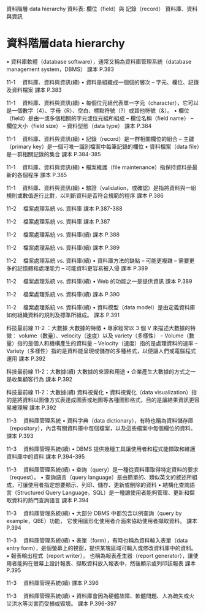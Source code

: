 #
資料階層 data hierarchy
資料表: 	欄位（field）與	記錄（record）
資料庫、資料與資訊

# 資料階層data hierarchy
•	資料庫軟體（database software），通常又稱為資料庫管理系統（database management system，DBMS）
課本 P.383

11-1 　資料庫、資料與資訊(續)
•	資料是組織成一個個的層次
–	字元、欄位、記錄及資料檔案
課本 P.383

11-1 　資料庫、資料與資訊(續)
•	每個位元組代表單一字元（character），它可以是一個數字（4）、字母（R）、空白、標點符號（?）或其他符號（&）。
•	欄位（field）是由一或多個相關的字元或位元組所組成
–	欄位名稱（field name）
–	欄位大小（field size）
–	資料型態（data type） 
課本 P.384

11-1 　資料庫、資料與資訊(續)
•	記錄（record）是一群相關欄位的組合
–	主鍵（primary key）是一個可唯一識別檔案中每筆記錄的欄位
•	資料檔案（data file）是一群相關記錄的集合
課本 P.384-385

11-1 　資料庫、資料與資訊(續)
•	檔案維護（file maintenance）指保持資料是最新的各個程序
課本 P.385

11-1 　資料庫、資料與資訊(續)
•	驗證（validation，或確認）是指將資料與一組規則或數值進行比對，以判斷資料是否符合規範的程序
課本 P.386

11-2 　檔案處理系統 vs. 資料庫
課本 P.387-388

11-2 　檔案處理系統 vs. 資料庫
課本 P.387

11-2 　檔案處理系統 vs. 資料庫(續)
課本 P.388

11-2 　檔案處理系統 vs. 資料庫(續)
課本 P.389

11-2 　檔案處理系統 vs. 資料庫(續)
•	資料庫方法的缺點
–	可能更複雜
–	需要更多的記憶體和處理能力
–	可能資料更容易被入侵
課本 P.389

11-2 　檔案處理系統 vs. 資料庫(續)
•	Web 的功能之一是提供資訊
課本 P.389

11-2 　檔案處理系統 vs. 資料庫(續)
課本 P.390

11-2 　檔案處理系統  vs. 資料庫(續)
•	資料模型（data model）是由定義資料庫如何組織資料的規則及標準所組成。
課本 P.391

科技最前線 11-2 ：大數據
大數據的特徵
•	專家經常以 3 個 V 來描述大數據的特徵： volume（數量）、velocity（速度）以及 variety（多樣性）
–	Volume（數量）指的是個人和機構產生的資料量
–	Velocity（速度）指的是處理資料的速率
–	Variety（多樣性）指的是資料能呈現或儲存的多種格式，以便讓人們或電腦程式運用
課本 P.392

科技最前線 11-2：大數據(續)
大數據的來源和用途
•	企業產生大數據的方式之一是收集顧客行為
課本 P.392

科技最前線 11-2：大數據(續)
資料視覺化
•	資料視覺化（data visualization）指的是將資料以圖像方式表達成圖表或地圖等各種圖形格式，目的是讓結果資訊更容易被理解
課本 P.392

11-3 　資料庫管理系統
•	資料字典（data dictionary），有時也稱為資料儲存庫（repository），內含有關資料庫中每個檔案，以及這些檔案中每個欄位的資料。
課本 P.393

11-3 　資料庫管理系統(續)
•	DBMS 提供幾種工具讓使用者和程式能擷取和維護資料庫中的資料
課本 P.394-395

11-3 　資料庫管理系統(續)
•	查詢（query）是一種從資料庫取得特定資料的要求（request）。
•	查詢語言（query language）是由簡單的、類似英文的敘述所組成，可讓使用者指定想要顯示、列印、儲存、更新或刪除的資料
•	結構化查詢語言（Structured Query Language，SQL）是一種讓使用者能夠管理、更新和擷取資料的熱門查詢語言
課本 P.394

11-3 　資料庫管理系統(續)
•	大部分 DBMS 中都包含以例查詢（query by example，QBE）功能， 它使用圖形化使用者介面來協助使用者擷取資料。
課本 P.394

11-3 　資料庫管理系統(續)
•	表單（form），有時也稱為資料輸入表單（data entry form），是個螢幕上的視窗，提供某塊區域可輸入或修改資料庫中的資料。
•	報表輸出程式（report writer）， 也稱為報表產生器（report generator），讓使用者能夠在螢幕上設計報表、擷取資料放入報表中，然後顯示或列印該報表
課本 P.395

11-3 　資料庫管理系統(續)
課本 P.396

11-3 　資料庫管理系統(續)
•	資料庫會因為硬體故障、軟體問題、人為疏失或火災洪水等災害而受損或毀壞。
課本 P.396-397

